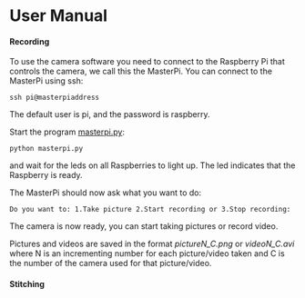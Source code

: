 # User Manual
#### Recording
To use the camera software you need to connect to the Raspberry Pi that controls the camera, we call this the MasterPi. You can connect to the MasterPi using ssh:

```
ssh pi@masterpiaddress
```
The default user is pi, and the password is raspberry.

Start the program [masterpi.py](https://github.com/Project360VRCam/360VRCam/blob/master/masterpi.py):
```
python masterpi.py
```
and wait for the leds on all Raspberries to light up. The led indicates that the Raspberry is ready.

The MasterPi should now ask what you want to do:
```
Do you want to: 1.Take picture 2.Start recording or 3.Stop recording: 
```
The camera is now ready, you can start taking pictures or record video.

Pictures and videos are saved in the format *pictureN_C.png* or *videoN_C.avi* where N is an incrementing number for each picture/video taken and C is the number of the camera used for that picture/video.


#### Stitching



